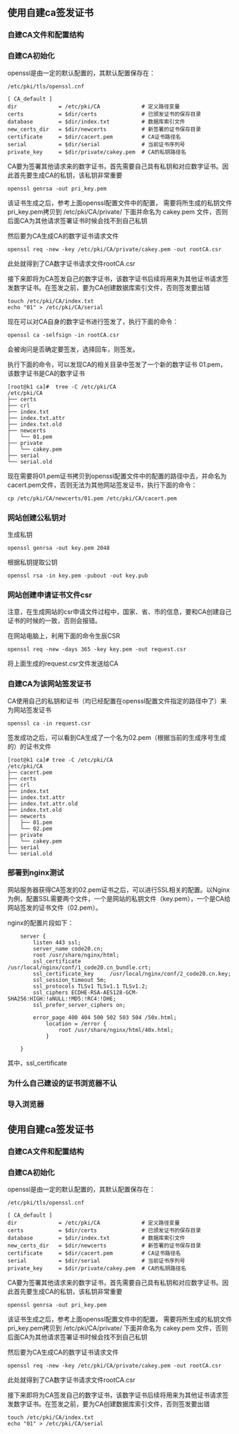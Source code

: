 ## 使用自建ca签发证书

### 自建CA文件和配置结构


### 自建CA初始化

openssl是由一定的默认配置的，其默认配置保存在：
```shell
/etc/pki/tls/openssl.cnf
```

```shell
[ CA_default ]
dir             = /etc/pki/CA             # 定义路径变量
certs           = $dir/certs              # 已颁发证书的保存目录
database        = $dir/index.txt          # 数据库索引文件
new_certs_dir   = $dir/newcerts           # 新签署的证书保存目录
certificate     = $dir/cacert.pem         # CA证书路径名
serial          = $dir/serial             # 当前证书序列号
private_key     = $dir/private/cakey.pem  # CA的私钥路径名
```

CA要为签署其他请求来的数字证书，首先需要自己具有私钥和对应数字证书。因此首先要生成CA的私钥，该私钥非常重要
```shell
openssl genrsa -out pri_key.pem
```

该证书生成之后，参考上面openssl配置文件中的配置， 需要将所生成的私钥文件pri_key.pem拷贝到 /etc/pki/CA/private/ 下面并命名为 cakey.pem 文件，否则后面CA为其他请求签署证书时候会找不到自己私钥

然后要为CA生成CA的数字证书请求文件

```shell
openssl req -new -key /etc/pki/CA/private/cakey.pem -out rootCA.csr
```
此处就得到了CA数字证书请求文件rootCA.csr

接下来即将为CA签发自己的数字证书，该数字证书后续将用来为其他证书请求签发数字证书。在签发之前，要为CA创建数据库索引文件，否则签发要出错

```shell
touch /etc/pki/CA/index.txt 
echo "01" > /etc/pki/CA/serial
```

现在可以对CA自身的数字证书进行签发了，执行下面的命令：
```shell
openssl ca -selfsign -in rootCA.csr
```
会被询问是否确定要签发，选择回车，则签发。

执行下面的命令，可以发现CA的相关目录中签发了一个新的数字证书 01.pem，该数字证书是CA的数字证书

```shell
[root@k1 ca]#  tree -C /etc/pki/CA
/etc/pki/CA
├── certs
├── crl
├── index.txt
├── index.txt.attr
├── index.txt.old
├── newcerts
│   └── 01.pem
├── private
│   └── cakey.pem
├── serial
└── serial.old

```

现在需要将01.pem证书拷贝到openssl配置文件中的配置的路径中去，并命名为cacert.pem文件，否则无法为其他网站签发证书，执行下面的命令：
```shell
cp /etc/pki/CA/newcerts/01.pem /etc/pki/CA/cacert.pem
```


### 网站创建公私钥对

生成私钥
```shell
openssl genrsa -out key.pem 2048
```

根据私钥提取公钥
```shell script
openssl rsa -in key.pem -pubout -out key.pub
```

### 网站创建申请证书文件csr

注意，在生成网站的csr申请文件过程中，国家、省、市的信息，要和CA创建自己证书的时候的一致，否则会报错。

在网站电脑上，利用下面的命令生辰CSR

```shell
openssl req -new -days 365 -key key.pem -out request.csr
```

将上面生成的request.csr文件发送给CA


### 自建CA为该网站签发证书
CA使用自己的私钥和证书（均已经配置在openssl配置文件指定的路径中了）来为网站签发证书

```shell
openssl ca -in request.csr
```

签发成功之后，可以看到CA生成了一个名为02.pem（根据当前的生成序号生成的）的证书文件

```shell
[root@k1 ca]# tree -C /etc/pki/CA
/etc/pki/CA
├── cacert.pem
├── certs
├── crl
├── index.txt
├── index.txt.attr
├── index.txt.attr.old
├── index.txt.old
├── newcerts
│   ├── 01.pem
│   └── 02.pem
├── private
│   └── cakey.pem
├── serial
└── serial.old
```

### 部署到nginx测试
网站服务器获得CA签发的02.pem证书之后，可以进行SSL相关的配置。以Nginx为例，配置SSL需要两个文件，一个是网站的私钥文件（key.pem），一个是CA给网站签发的证书文件（02.pem）。

nginx的配置片段如下：

```shell
    server {
        listen 443 ssl;
        server_name code20.cn;
        root /usr/share/nginx/html;
        ssl_certificate         /usr/local/nginx/conf/1_code20.cn_bundle.crt;
        ssl_certificate_key     /usr/local/nginx/conf/2_code20.cn.key;
        ssl_session_timeout 5m;
        ssl_protocols TLSv1 TLSv1.1 TLSv1.2;
        ssl_ciphers ECDHE-RSA-AES128-GCM-SHA256:HIGH:!aNULL:!MD5:!RC4:!DHE;
        ssl_prefer_server_ciphers on;

        error_page 400 404 500 502 503 504 /50x.html;
            location = /error {
                root /usr/share/nginx/html/40x.html;
            }

    }
```

其中，ssl_certificate



### 为什么自己建设的证书浏览器不认
### 导入浏览器















































## 使用自建ca签发证书

### 自建CA文件和配置结构


### 自建CA初始化

openssl是由一定的默认配置的，其默认配置保存在：
```shell
/etc/pki/tls/openssl.cnf
```

```shell
[ CA_default ]
dir             = /etc/pki/CA             # 定义路径变量
certs           = $dir/certs              # 已颁发证书的保存目录
database        = $dir/index.txt          # 数据库索引文件
new_certs_dir   = $dir/newcerts           # 新签署的证书保存目录
certificate     = $dir/cacert.pem         # CA证书路径名
serial          = $dir/serial             # 当前证书序列号
private_key     = $dir/private/cakey.pem  # CA的私钥路径名
```

CA要为签署其他请求来的数字证书，首先需要自己具有私钥和对应数字证书。因此首先要生成CA的私钥，该私钥非常重要
```shell
openssl genrsa -out pri_key.pem
```

该证书生成之后，参考上面openssl配置文件中的配置， 需要将所生成的私钥文件pri_key.pem拷贝到 /etc/pki/CA/private/ 下面并命名为 cakey.pem 文件，否则后面CA为其他请求签署证书时候会找不到自己私钥

然后要为CA生成CA的数字证书请求文件

```shell
openssl req -new -key /etc/pki/CA/private/cakey.pem -out rootCA.csr
```
此处就得到了CA数字证书请求文件rootCA.csr

接下来即将为CA签发自己的数字证书，该数字证书后续将用来为其他证书请求签发数字证书。在签发之前，要为CA创建数据库索引文件，否则签发要出错

```shell
touch /etc/pki/CA/index.txt 
echo "01" > /etc/pki/CA/serial
```